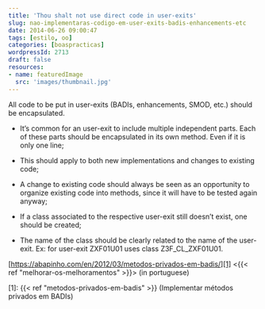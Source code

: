 ```yaml
---
title: 'Thou shalt not use direct code in user-exits'
slug: nao-implementaras-codigo-em-user-exits-badis-enhancements-etc
date: 2014-06-26 09:00:47
tags: [estilo, oo]
categories: [boaspracticas]
wordpressId: 2713
draft: false
resources:
- name: featuredImage
  src: 'images/thumbnail.jpg'
---
```

All code to be put in user-exits (BADIs, enhancements, SMOD, etc.) should be encapsulated.

  * It’s common for an user-exit to include multiple independent parts. Each of these parts should be encapsulated in its own method. Even if it is only one line;

  * This should apply to both new implementations and changes to existing code;

  * A change to existing code should always be seen as an opportunity to organize existing code into methods, since it will have to be tested again anyway;

  * If a class associated to the respective user-exit still doesn’t exist, one should be created;

  * The name of the class should be clearly related to the name of the user-exit. Ex: for user-exit ZXF01U01 uses class Z3F_CL_ZXF01U01.

[https://abapinho.com/en/2012/03/metodos-privados-em-badis/][1]
<{{< ref "melhorar-os-melhoramentos" >}}> (in portuguese)

   [1]: {{< ref "metodos-privados-em-badis" >}} (Implementar métodos privados em BADIs)
